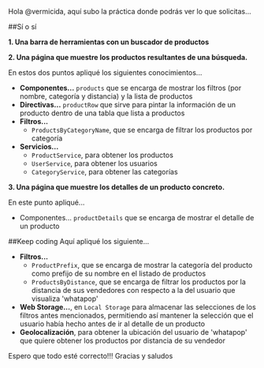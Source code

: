 Hola @vermicida, aquí subo la práctica donde podrás ver lo que solicitas...

##Sí o sí

**1. Una barra de herramientas con un buscador de productos**

**2. Una página que muestre los productos resultantes de una búsqueda.**

En estos dos puntos apliqué los siguientes conocimientos...
- **Componentes...** `products` que se encarga de mostrar los filtros (por nombre, categoría y distancia) y la lista de productos
- **Directivas...** `productRow` que sirve para pintar la información de un producto dentro de una tabla que lista a productos
- **Filtros...**
    + `ProductsByCategoryName`, que se encarga de filtrar los productos por categoría
- **Servicios...**
    + `ProductService`, para obtener los productos
    + `UserService`, para obtener los usuarios
    + `CategoryService`, para obtener las categorías

**3. Una página que muestre los detalles de un producto concreto.**

En este punto apliqué...

- Componentes... `productDetails` que se encarga de mostrar el detalle de un producto

##Keep coding
Aquí apliqué los siguiente...

- **Filtros...**
    + `ProductPrefix`, que se encarga de mostrar la categoría del producto como prefijo de su nombre en el listado de productos
    + `ProductsByDistance`, que se encarga de filtrar los productos por la distancia de sus vendedores con respecto a la del usuario que visualiza 'whatapop'
- **Web Storage...**, en `Local Storage` para almacenar las selecciones de los filtros antes mencionados, permitiendo así mantener la selección que el usuario había hecho antes de ir al detalle de un producto
- **Geolocalización**, para obtener la ubicación del usuario de 'whatapop' que quiere obtener los productos por distancia de su vendedor


Espero que todo esté correcto!!!
Gracias y saludos